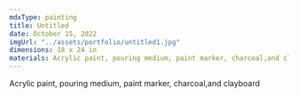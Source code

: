 ```yaml
---
mdxType: painting
title: Untitled
date: October 15, 2022
imgUrl: "../assets/portfolio/untitled1.jpg"
dimensions: 18 x 24 in
materials: Acrylic paint, pouring medium, paint marker, charcoal,and clayboard
---
```


Acrylic paint, pouring medium, paint marker, charcoal,and clayboard